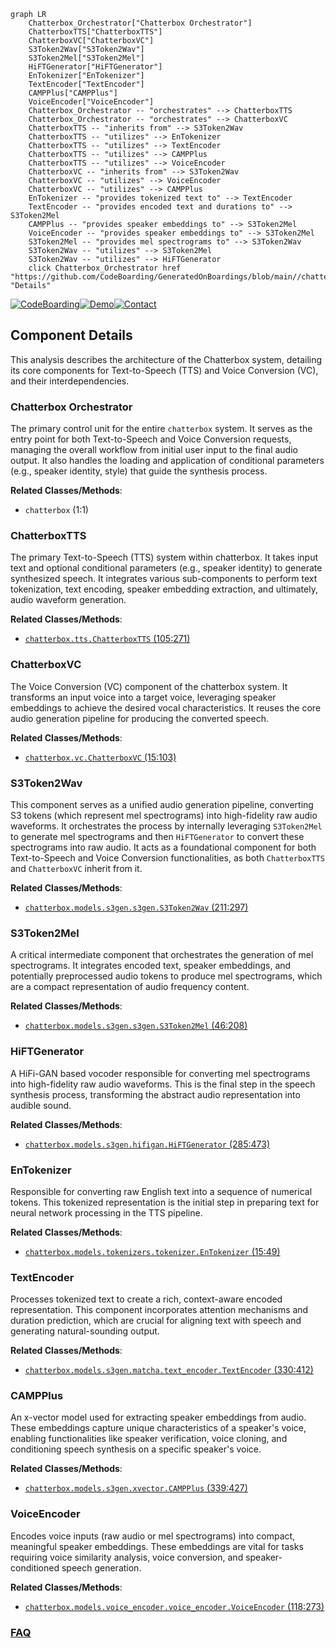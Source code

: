 ```mermaid
graph LR
    Chatterbox_Orchestrator["Chatterbox Orchestrator"]
    ChatterboxTTS["ChatterboxTTS"]
    ChatterboxVC["ChatterboxVC"]
    S3Token2Wav["S3Token2Wav"]
    S3Token2Mel["S3Token2Mel"]
    HiFTGenerator["HiFTGenerator"]
    EnTokenizer["EnTokenizer"]
    TextEncoder["TextEncoder"]
    CAMPPlus["CAMPPlus"]
    VoiceEncoder["VoiceEncoder"]
    Chatterbox_Orchestrator -- "orchestrates" --> ChatterboxTTS
    Chatterbox_Orchestrator -- "orchestrates" --> ChatterboxVC
    ChatterboxTTS -- "inherits from" --> S3Token2Wav
    ChatterboxTTS -- "utilizes" --> EnTokenizer
    ChatterboxTTS -- "utilizes" --> TextEncoder
    ChatterboxTTS -- "utilizes" --> CAMPPlus
    ChatterboxTTS -- "utilizes" --> VoiceEncoder
    ChatterboxVC -- "inherits from" --> S3Token2Wav
    ChatterboxVC -- "utilizes" --> VoiceEncoder
    ChatterboxVC -- "utilizes" --> CAMPPlus
    EnTokenizer -- "provides tokenized text to" --> TextEncoder
    TextEncoder -- "provides encoded text and durations to" --> S3Token2Mel
    CAMPPlus -- "provides speaker embeddings to" --> S3Token2Mel
    VoiceEncoder -- "provides speaker embeddings to" --> S3Token2Mel
    S3Token2Mel -- "provides mel spectrograms to" --> S3Token2Wav
    S3Token2Wav -- "utilizes" --> S3Token2Mel
    S3Token2Wav -- "utilizes" --> HiFTGenerator
    click Chatterbox_Orchestrator href "https://github.com/CodeBoarding/GeneratedOnBoardings/blob/main//chatterbox/Chatterbox_Orchestrator.md" "Details"
```
[![CodeBoarding](https://img.shields.io/badge/Generated%20by-CodeBoarding-9cf?style=flat-square)](https://github.com/CodeBoarding/CodeBoarding)[![Demo](https://img.shields.io/badge/Try%20our-Demo-blue?style=flat-square)](https://www.codeboarding.org/demo)[![Contact](https://img.shields.io/badge/Contact%20us%20-%20contact@codeboarding.org-lightgrey?style=flat-square)](mailto:contact@codeboarding.org)

## Component Details

This analysis describes the architecture of the Chatterbox system, detailing its core components for Text-to-Speech (TTS) and Voice Conversion (VC), and their interdependencies.

### Chatterbox Orchestrator
The primary control unit for the entire `chatterbox` system. It serves as the entry point for both Text-to-Speech and Voice Conversion requests, managing the overall workflow from initial user input to the final audio output. It also handles the loading and application of conditional parameters (e.g., speaker identity, style) that guide the synthesis process.


**Related Classes/Methods**:

- `chatterbox` (1:1)


### ChatterboxTTS
The primary Text-to-Speech (TTS) system within chatterbox. It takes input text and optional conditional parameters (e.g., speaker identity) to generate synthesized speech. It integrates various sub-components to perform text tokenization, text encoding, speaker embedding extraction, and ultimately, audio waveform generation.


**Related Classes/Methods**:

- <a href="https://github.com/resemble-ai/chatterbox/blob/master/src/chatterbox/tts.py#L105-L271" target="_blank" rel="noopener noreferrer">`chatterbox.tts.ChatterboxTTS` (105:271)</a>


### ChatterboxVC
The Voice Conversion (VC) component of the chatterbox system. It transforms an input voice into a target voice, leveraging speaker embeddings to achieve the desired vocal characteristics. It reuses the core audio generation pipeline for producing the converted speech.


**Related Classes/Methods**:

- <a href="https://github.com/resemble-ai/chatterbox/blob/master/src/chatterbox/vc.py#L15-L103" target="_blank" rel="noopener noreferrer">`chatterbox.vc.ChatterboxVC` (15:103)</a>


### S3Token2Wav
This component serves as a unified audio generation pipeline, converting S3 tokens (which represent mel spectrograms) into high-fidelity raw audio waveforms. It orchestrates the process by internally leveraging `S3Token2Mel` to generate mel spectrograms and then `HiFTGenerator` to convert these spectrograms into raw audio. It acts as a foundational component for both Text-to-Speech and Voice Conversion functionalities, as both `ChatterboxTTS` and `ChatterboxVC` inherit from it.


**Related Classes/Methods**:

- <a href="https://github.com/resemble-ai/chatterbox/blob/master/src/chatterbox/models/s3gen/s3gen.py#L211-L297" target="_blank" rel="noopener noreferrer">`chatterbox.models.s3gen.s3gen.S3Token2Wav` (211:297)</a>


### S3Token2Mel
A critical intermediate component that orchestrates the generation of mel spectrograms. It integrates encoded text, speaker embeddings, and potentially preprocessed audio tokens to produce mel spectrograms, which are a compact representation of audio frequency content.


**Related Classes/Methods**:

- <a href="https://github.com/resemble-ai/chatterbox/blob/master/src/chatterbox/models/s3gen/s3gen.py#L46-L208" target="_blank" rel="noopener noreferrer">`chatterbox.models.s3gen.s3gen.S3Token2Mel` (46:208)</a>


### HiFTGenerator
A HiFi-GAN based vocoder responsible for converting mel spectrograms into high-fidelity raw audio waveforms. This is the final step in the speech synthesis process, transforming the abstract audio representation into audible sound.


**Related Classes/Methods**:

- <a href="https://github.com/resemble-ai/chatterbox/blob/master/src/chatterbox/models/s3gen/hifigan.py#L285-L473" target="_blank" rel="noopener noreferrer">`chatterbox.models.s3gen.hifigan.HiFTGenerator` (285:473)</a>


### EnTokenizer
Responsible for converting raw English text into a sequence of numerical tokens. This tokenized representation is the initial step in preparing text for neural network processing in the TTS pipeline.


**Related Classes/Methods**:

- <a href="https://github.com/resemble-ai/chatterbox/blob/master/src/chatterbox/models/tokenizers/tokenizer.py#L15-L49" target="_blank" rel="noopener noreferrer">`chatterbox.models.tokenizers.tokenizer.EnTokenizer` (15:49)</a>


### TextEncoder
Processes tokenized text to create a rich, context-aware encoded representation. This component incorporates attention mechanisms and duration prediction, which are crucial for aligning text with speech and generating natural-sounding output.


**Related Classes/Methods**:

- <a href="https://github.com/resemble-ai/chatterbox/blob/master/src/chatterbox/models/s3gen/matcha/text_encoder.py#L330-L412" target="_blank" rel="noopener noreferrer">`chatterbox.models.s3gen.matcha.text_encoder.TextEncoder` (330:412)</a>


### CAMPPlus
An x-vector model used for extracting speaker embeddings from audio. These embeddings capture unique characteristics of a speaker's voice, enabling functionalities like speaker verification, voice cloning, and conditioning speech synthesis on a specific speaker's voice.


**Related Classes/Methods**:

- <a href="https://github.com/resemble-ai/chatterbox/blob/master/src/chatterbox/models/s3gen/xvector.py#L339-L427" target="_blank" rel="noopener noreferrer">`chatterbox.models.s3gen.xvector.CAMPPlus` (339:427)</a>


### VoiceEncoder
Encodes voice inputs (raw audio or mel spectrograms) into compact, meaningful speaker embeddings. These embeddings are vital for tasks requiring voice similarity analysis, voice conversion, and speaker-conditioned speech generation.


**Related Classes/Methods**:

- <a href="https://github.com/resemble-ai/chatterbox/blob/master/src/chatterbox/models/voice_encoder/voice_encoder.py#L118-L273" target="_blank" rel="noopener noreferrer">`chatterbox.models.voice_encoder.voice_encoder.VoiceEncoder` (118:273)</a>




### [FAQ](https://github.com/CodeBoarding/GeneratedOnBoardings/tree/main?tab=readme-ov-file#faq)
